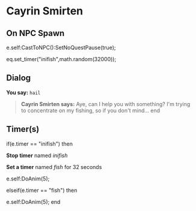 # Cayrin Smirten


## On NPC Spawn

e.self:CastToNPC():SetNoQuestPause(true);

eq.set_timer("inifish",math.random(32000));


## Dialog

**You say:** `hail`



>**Cayrin Smirten says:** Aye, can I help you with something? I'm trying to concentrate on my fishing, so if you don't mind...
end



## Timer(s)

if(e.timer == "inifish") then


**Stop timer** named *inifish*


**Set a timer** named *fish* for 32 seconds


e.self:DoAnim(5);

elseif(e.timer == "fish") then


e.self:DoAnim(5);
end